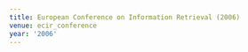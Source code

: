 ```yaml
---
title: European Conference on Information Retrieval (2006)
venue: ecir_conference
year: '2006'
---
```

